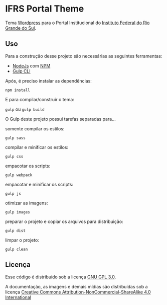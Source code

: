 # IFRS Portal Theme

Tema [Wordpress](https://wordpress.org/) para o Portal Institucional do [Instituto Federal do Rio Grande do Sul](https://ifrs.edu.br/).

## Uso

Para a construção desse projeto são necessárias as seguintes ferramentas:
-   [NodeJs](https://nodejs.org/) com [NPM](https://www.npmjs.com/)
-   [Gulp CLI](https://gulpjs.com/)

Após, é preciso instalar as dependências:

`npm install`

E para compilar/construir o tema:

`gulp` ou `gulp build`

O Gulp deste projeto possui tarefas separadas para...

somente compilar os estilos:

`gulp sass`

compilar e minificar os estilos:

`gulp css`

empacotar os scripts:

`gulp webpack`

empacotar e minificar os scripts:

`gulp js`

otimizar as imagens:

`gulp images`

preparar o projeto e copiar os arquivos para distribuição:

`gulp dist`

limpar o projeto:

`gulp clean`

## Licença

Esse código é distribuído sob a licença [GNU GPL 3.0](https://www.gnu.org/licenses/gpl-3.0.txt).

A documentação, as imagens e demais mídias são distribuídas sob a licença [Creative Commons Attribution-NonCommercial-ShareAlike 4.0 International](https://creativecommons.org/licenses/by-nc-sa/4.0/)
